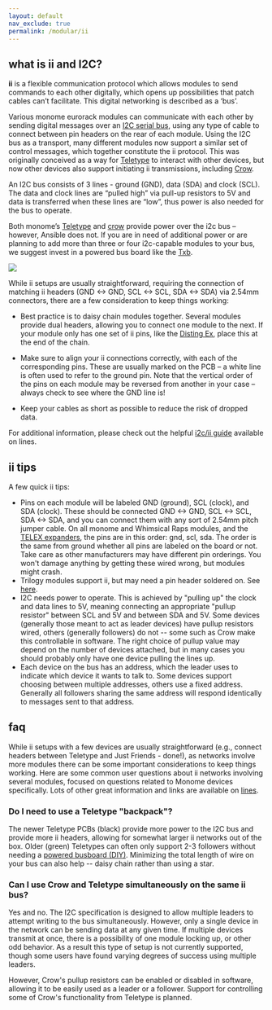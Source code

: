 ```yaml
---
layout: default
nav_exclude: true
permalink: /modular/ii
---
```


##  what is ii and I2C?

**ii** is a flexible communication protocol which
allows modules to send commands to each other digitally, which opens up
possibilities that patch cables can’t facilitate. This digital networking is
described as a ‘bus’.

Various monome eurorack modules can communicate with each other by sending digital messages over an [I2C serial bus](https://en.wikipedia.org/wiki/I%C2%B2C), using any type of cable to connect between pin headers on the rear of each module. Using the I2C bus as a transport, many different modules now support a similar set of control messages, which together constitute the ii protocol. This was originally conceived as a way for [Teletype](/docs/modular/teletype) to interact with other devices, but now other devices also support initiating ii transmissions, including [Crow](/docs/crow).

An I2C bus consists of 3 lines - ground (GND), data (SDA) and clock (SCL).
The data and clock lines are “pulled high” via pull-up resistors to 5V and
data is transferred when these lines are “low”, thus power is also needed
for the bus to operate.

Both monome’s [Teletype](/docs/teletype) and [crow](/docs/crow) provide power
over the i2c bus – however, Ansible does not. If you are in need of additional
power or are planning to add more than three or four i2c-capable modules to your
bus, we suggest invest in a powered bus board like the [Txb](https://store.bpcmusic.com/products/telexb).

![](../images/ii_overview.png)

While ii setups are usually straightforward, requiring the connection of
matching ii headers (GND <-> GND, SCL <-> SCL, SDA <-> SDA) via 2.54mm
connectors, there are a few consideration to keep things working:

* Best practice is to daisy chain modules together. Several modules provide dual
headers, allowing you to connect one module to the next. If your module only has
one set of ii pins, like the [Disting Ex](https://www.expert-sleepers.co.uk/distingEX.html),
place this at the end of the chain.

* Make sure to align your ii connections correctly, with each of the corresponding
pins. These are usually marked on the PCB – a white line is often used to refer
to the ground pin. Note that the vertical order of the pins on each module may
be reversed from another in your case – always check to see where the GND line is!

* Keep your cables as short as possible to reduce the risk of dropped data.

For additional information, please check out the helpful [i2c/ii guide](https://llllllll.co/t/a-users-guide-to-i2c/19219) available on lines.

## ii tips

A few quick ii tips:

* Pins on each module will be labeled GND (ground), SCL (clock), and SDA (clock). These should be connected GND <-> GND, SCL <-> SCL, SDA <-> SDA,
and you can connect them with any sort of 2.54mm pitch jumper cable. On all monome and Whimsical Raps modules, and the [TELEX expanders](https://github.com/bpcmusic/telex/), the pins are in this order: gnd, scl, sda. The order is the same from ground whether all pins are labeled on the board or not.  
Take care as other manufacturers may have different pin orderings. You won't damage anything by getting these wired wrong, but modules might crash.
* Trilogy modules support ii, but may need a pin header soldered on. See [here](/docs/modular/iiheader).
* I2C needs power to operate. This is achieved by "pulling up" the clock and data lines to 5V, meaning connecting an appropriate "pullup resistor" between SCL and 5V and between SDA and 5V. Some devices (generally those meant to act as leader devices) have pullup resistors wired, others (generally followers) do not -- some such as Crow make this controllable in software. The right choice of pullup value may depend on the number of devices attached, but in many cases you should probably only have one device pulling the lines up.
* Each device on the bus has an address, which the leader uses to indicate which device it wants to talk to. Some devices support choosing between multiple addresses, others use a fixed address. Generally all followers sharing the same address will respond identically to messages sent to that address.

## faq

While ii setups with a few devices are usually
straightforward (e.g., connect headers between Teletype and Just
Friends - done!), as networks involve more modules there can be some
important considerations to keep things working. Here are some common
user questions about ii networks involving several modules, focused on
questions related to Monome devices specifically.  Lots of other great
information and links are available on
[lines](https://llllllll.co/t/a-users-guide-to-i2c/19219).

### Do I need to use a Teletype "backpack"?

The newer Teletype PCBs (black) provide more power to the I2C bus and
provide more ii headers, allowing for somewhat larger ii networks out
of the box. Older (green) Teletypes can often only support 2-3
followers without needing a [powered busboard
(DIY)](https://llllllll.co/t/teletype-busboard/9579). Minimizing the
total length of wire on your bus can also help -- daisy chain rather
than using a star.

### Can I use Crow and Teletype simultaneously on the same ii bus?

Yes and no. The I2C specification is designed to allow multiple
leaders to attempt writing to the bus simultaneously. However, only a
single device in the network can be sending data at any given time. If
multiple devices transmit at once, there is a possibility of one
module locking up, or other odd behavior. As a result this type of
setup is not currently supported, though some users have found varying
degrees of success using multiple leaders.

However, Crow's pullup resistors can be enabled or disabled in software,
allowing it to be easily used as a leader or a follower. Support for
controlling some of Crow's functionality from Teletype is planned.
